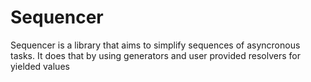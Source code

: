 # Sequencer

Sequencer is a library that aims to simplify sequences of asyncronous tasks. It does that by using generators and user provided resolvers for yielded values
